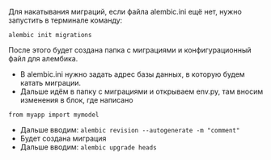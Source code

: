 Для накатывания миграций, если файла alembic.ini ещё нет, нужно запустить в терминале команду:
 
 ```
 alembic init migrations
 ```
 
 После этого будет создана папка с миграциями и конфигурационный файл для алембика.
 
 - В alembic.ini нужно задать адрес базы данных, в которую будем катать миграции.
 - Дальше идём в папку с миграциями и открываем env.py, там вносим изменения в блок, где написано 
 
 ```
 from myapp import mymodel
 ```
 
 - Дальше вводим: ```alembic revision --autogenerate -m "comment"```
 - Будет создана миграция
 - Дальше вводим: ```alembic upgrade heads```
